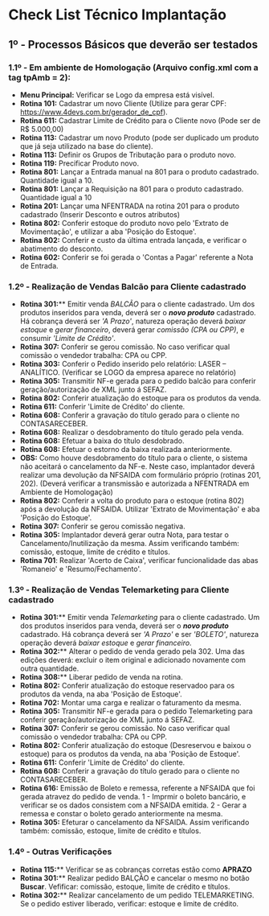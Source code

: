 # Check List Técnico Implantação

## 1º - Processos Básicos que deverão ser testados

### 1.1º - Em ambiente de Homologação (Arquivo config.xml com a tag tpAmb = 2):

* **Menu Principal:** Verificar se Logo da empresa está visível.
* **Rotina 101:** Cadastrar um novo Cliente (Utilize para gerar CPF: https://www.4devs.com.br/gerador_de_cpf).
* **Rotina 611:** Cadastrar Limite de Crédito para o Cliente novo (Pode ser de R$ 5.000,00)
* **Rotina 113:** Cadastrar um novo Produto (pode ser duplicado um produto que já seja utilizado na base do cliente).
* **Rotina 113:** Definir os Grupos de Tributação para o produto novo.
* **Rotina 119:** Precificar Produto novo.
* **Rotina 801:** Lançar a Entrada manual na 801 para o produto cadastrado. Quantidade igual a 10.
* **Rotina 801:** Lançar a Requisição na 801 para o produto cadastrado. Quantidade igual a 10
* **Rotina 201:** Lançar uma NFENTRADA na rotina 201 para o produto cadastrado (Inserir Desconto e outros atributos)
* **Rotina 802:** Conferir estoque do produto novo pelo 'Extrato de Movimentação', e utilizar a aba 'Posição do Estoque'.
* **Rotina 802:** Conferir e custo da última entrada lançada, e verificar o abatimento do desconto.
* **Rotina 602:** Conferir se foi gerada o 'Contas a Pagar' referente a Nota de Entrada.

### 1.2º - Realização de Vendas Balcão para Cliente cadastrado

* **Rotina 301:**** Emitir venda *BALCÃO* para o cliente cadastrado. Um dos produtos inseridos para venda, deverá ser o ***novo produto*** cadastrado. Há cobrança deverá ser *'A Prazo'*, natureza operação deverá *baixar estoque* e *gerar financeiro*, deverá gerar *comissão (CPA ou CPP)*, e consumir *'Limite de Crédito'*.
* **Rotina 307:** Conferir se gerou comissão. No caso verificar qual comissão o vendedor trabalha: CPA ou CPP.
* **Rotina 303:** Conferir o Pedido inserido pelo relatório: LASER – ANALÍTICO. (Verificar se LOGO da empresa aparece no relatório)
* **Rotina 305:** Transmitir NF-e gerada para o pedido balcão para conferir geração/autorização de XML junto á SEFAZ.
* **Rotina 802:** Conferir atualização do estoque para os produtos da venda.
* **Rotina 611:** Conferir 'Limite de Crédito' do cliente.
* **Rotina 608:** Conferir a gravação do título gerado para o cliente no CONTASARECEBER.
* **Rotina 608:** Realizar o desdobramento do título gerado pela venda.
* **Rotina 608:** Efetuar a baixa do título desdobrado.
* **Rotina 608:** Efetuar o estorno da baixa realizada anteriormente.
* **OBS:** Como houve desdobramento do título para o cliente, o sistema não aceitará o cancelamento da NF-e. Neste caso, implantador deverá realizar uma devolução da NFSAIDA com formulário próprio (rotinas 201, 202). (Deverá verificar a transmissão e autorizada a NFENTRADA em Ambiente de Homologação)
* **Rotina 802:** Conferir a volta do produto para o estoque (rotina 802) após a devolução da NFSAIDA. Utilizar 'Extrato de Movimentação' e aba 'Posição do Estoque'.
* **Rotina 307:** Conferir se gerou comissão negativa.
* **Rotina 305:** Implantador deverá gerar outra Nota, para testar o Cancelamento/Inutilização da mesma. Assim verificando também: comissão, estoque, limite de crédito e títulos.
* **Rotina 701**: Realizar 'Acerto de Caixa', verificar funcionalidade das abas 'Romaneio' e 'Resumo/Fechamento'.

### 1.3º - Realização de Vendas Telemarketing para Cliente cadastrado

* **Rotina 301:**** Emitir venda *Telemarketing* para o cliente cadastrado. Um dos produtos inseridos para venda, deverá ser o ***novo produto*** cadastrado. Há cobrança deverá ser *'A Prazo'* e ser *'BOLETO'*, natureza operação deverá *baixar estoque* e *gerar financeiro*.
* **Rotina 302:**** Alterar o pedido de venda gerado pela 302. Uma das edições deverá: excluir o item original e adicionado novamente com outra quantidade.
* **Rotina 308:**** Liberar pedido de venda na rotina.
* **Rotina 802:** Conferir atualização do estoque reservadoo para os produtos da venda, na aba 'Posição de Estoque'.
* **Rotina 702:** Montar uma carga e realizar o faturamento da mesma.
* **Rotina 305:** Transmitir NF-e gerada para o pedido Telemarketing para conferir geração/autorização de XML junto á SEFAZ.
* **Rotina 307:** Conferir se gerou comissão. No caso verificar qual comissão o vendedor trabalha: CPA ou CPP.
* **Rotina 802:** Conferir atualização do estoque (Desreservou e baixou o estoque) para os produtos da venda, na aba 'Posição de Estoque'.
* **Rotina 611:** Conferir 'Limite de Crédito' do cliente.
* **Rotina 608:** Conferir a gravação do título gerado para o cliente no CONTASARECEBER.
* **Rotina 616:** Emissão de Boleto e remessa, referente a NFSAIDA que foi gerada atravez do pedido de venda. 1 - Imprmir o boleto bancário, e verificar se os dados consistem com a NFSAIDA emitida. 2 - Gerar a remessa e constar o boleto gerado anteriormente na mesma.
* **Rotina 305:** Efeturar o cancelamento da NFSAIDA. Assim verificando também: comissão, estoque, limite de crédito e títulos.

### 1.4º - Outras Verificações

* **Rotina 115:**** Verificar se as cobranças corretas estão como **APRAZO**
* **Rotina 301:**** Realizar pedido BALÇÃO e cancelar o mesmo no botão **Buscar**. Vefificar: comissão, estoque, limite de crédito e títulos.
* **Rotina 302:**** Realizar cancelamento de um pedido TELEMARKETING. Se o pedido estiver liberado, verificar: estoque e limite de crédito.
